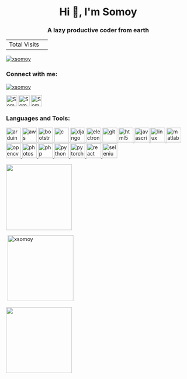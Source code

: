 <h1 align="center">Hi 👋, I'm Somoy</h1>
<h3 align="center">A lazy productive coder from earth</h3>

<!-- visitor counter -->
<table aligh="center">
  <tr>
    <td>Total Visits</td>
    <td><img src="https://profile-counter.glitch.me/xsomoy/count.svg" alt="" /></td>
  </tr>
</table>



<p align="left"> <a href="https://github.com/ryo-ma/github-profile-trophy"><img src="https://github-profile-trophy.vercel.app/?username=xsomoy" alt="xsomoy" /></a> </p>



<h3 align="left">Connect with me:</h3>
<p align="left">

<p align="left"> <a href="https://twitter.com/xsomoy" target="blank"><img src="https://img.shields.io/twitter/follow/xsomoy?logo=twitter&style=for-the-badge" alt="xsomoy" /></a> </p>
<a href="https://linkedin.com/in/xSomoy" target="blank"><img align="center" src="https://github.com/kmhmubin/kmhmubin/blob/master/assets/linkedin.svg" alt="Somoy" height="30" width="30" /></a>
<a href="https://fb.com/xSomoy" target="blank"><img align="center" src="https://github.com/kmhmubin/kmhmubin/blob/master/assets/facebook.svg" alt="Somoy" height="30" width="30" /></a>
<a href="https://instagram.com/xSomoy" target="blank"><img align="center" src="https://github.com/kmhmubin/kmhmubin/blob/master/assets/instagram.svg" alt="Somoy" height="30" width="30" /></a>
</p>

<h3 align="left">Languages and Tools:</h3>
<p align="left"> <a href="https://www.arduino.cc/" target="_blank"> <img src="https://cdn.worldvectorlogo.com/logos/arduino-1.svg" alt="arduino" width="40" height="40"/> </a> <a href="https://aws.amazon.com" target="_blank"> <img src="https://devicons.github.io/devicon/devicon.git/icons/amazonwebservices/amazonwebservices-original-wordmark.svg" alt="aws" width="40" height="40"/> </a> <a href="https://getbootstrap.com" target="_blank"> <img src="https://devicons.github.io/devicon/devicon.git/icons/bootstrap/bootstrap-plain.svg" alt="bootstrap" width="40" height="40"/> </a> <a href="https://www.cprogramming.com/" target="_blank"> <img src="https://devicons.github.io/devicon/devicon.git/icons/c/c-original.svg" alt="c" width="40" height="40"/> </a> <a href="https://www.djangoproject.com/" target="_blank"> <img src="https://devicons.github.io/devicon/devicon.git/icons/django/django-original.svg" alt="django" width="40" height="40"/> </a> <a href="https://www.electronjs.org" target="_blank"> <img src="https://devicons.github.io/devicon/devicon.git/icons/electron/electron-original.svg" alt="electron" width="40" height="40"/> </a> <a href="https://git-scm.com/" target="_blank"> <img src="https://www.vectorlogo.zone/logos/git-scm/git-scm-icon.svg" alt="git" width="40" height="40"/> </a> <a href="https://www.w3.org/html/" target="_blank"> <img src="https://devicons.github.io/devicon/devicon.git/icons/html5/html5-original-wordmark.svg" alt="html5" width="40" height="40"/> </a> <a href="https://developer.mozilla.org/en-US/docs/Web/JavaScript" target="_blank"> <img src="https://devicons.github.io/devicon/devicon.git/icons/javascript/javascript-original.svg" alt="javascript" width="40" height="40"/> </a> <a href="https://www.linux.org/" target="_blank"> <img src="https://devicons.github.io/devicon/devicon.git/icons/linux/linux-original.svg" alt="linux" width="40" height="40"/> </a> <a href="https://www.mathworks.com/" target="_blank"> <img src="https://raw.githubusercontent.com/simple-icons/simple-icons/master/icons/mathworks.svg" alt="matlab" width="40" height="40"/> </a> <a href="https://opencv.org/" target="_blank"> <img src="https://www.vectorlogo.zone/logos/opencv/opencv-icon.svg" alt="opencv" width="40" height="40"/> </a> <a href="https://www.photoshop.com/en" target="_blank"> <img src="https://devicons.github.io/devicon/devicon.git/icons/photoshop/photoshop-plain.svg" alt="photoshop" width="40" height="40"/> </a> <a href="https://www.php.net" target="_blank"> <img src="https://devicons.github.io/devicon/devicon.git/icons/php/php-original.svg" alt="php" width="40" height="40"/> </a> <a href="https://www.python.org" target="_blank"> <img src="https://devicons.github.io/devicon/devicon.git/icons/python/python-original.svg" alt="python" width="40" height="40"/> </a> <a href="https://pytorch.org/" target="_blank"> <img src="https://www.vectorlogo.zone/logos/pytorch/pytorch-icon.svg" alt="pytorch" width="40" height="40"/> </a> <a href="https://reactjs.org/" target="_blank"> <img src="https://devicons.github.io/devicon/devicon.git/icons/react/react-original-wordmark.svg" alt="react" width="40" height="40"/> </a> <a href="https://www.selenium.dev" target="_blank"> <img src="https://raw.githubusercontent.com/detain/svg-logos/780f25886640cef088af994181646db2f6b1a3f8/svg/selenium-logo.svg" alt="selenium" width="40" height="40"/> </a> </p>

<!-- Most Used Languages -->
<img height="180em" src="https://github-readme-stats.vercel.app/api/top-langs/?username=xsomoy&exclude_repo=KNN-Image-Classification&show_icons=true&hide_border=true&layout=compact&langs_count=8"/>
</p>
<p>&nbsp;<img height="180em" src="https://github-readme-stats.vercel.app/api?username=xsomoy&show_icons=true&locale=en" alt="xsomoy" /></p>
<p>
<!-- GitHub Stats -->
<img height="180em" src="https://github-readme-stats.vercel.app/api?username=xsomoy&show_icons=true&hide_border=true" />
